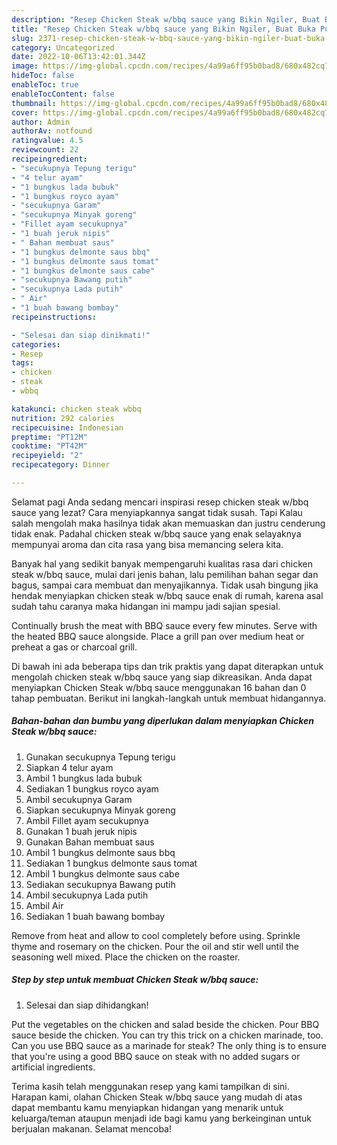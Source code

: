 ```yaml
---
description: "Resep Chicken Steak w/bbq sauce yang Bikin Ngiler, Buat Buka Puasa Lezat"
title: "Resep Chicken Steak w/bbq sauce yang Bikin Ngiler, Buat Buka Puasa Lezat"
slug: 2371-resep-chicken-steak-w-bbq-sauce-yang-bikin-ngiler-buat-buka-puasa-lezat
category: Uncategorized
date: 2022-10-06T13:42:01.344Z
image: https://img-global.cpcdn.com/recipes/4a99a6ff95b0bad8/680x482cq70/chicken-steak-wbbq-sauce-foto-resep-utama.jpg
hideToc: false
enableToc: true
enableTocContent: false
thumbnail: https://img-global.cpcdn.com/recipes/4a99a6ff95b0bad8/680x482cq70/chicken-steak-wbbq-sauce-foto-resep-utama.jpg
cover: https://img-global.cpcdn.com/recipes/4a99a6ff95b0bad8/680x482cq70/chicken-steak-wbbq-sauce-foto-resep-utama.jpg
author: Admin
authorAv: notfound
ratingvalue: 4.5
reviewcount: 22
recipeingredient:
- "secukupnya Tepung terigu"
- "4 telur ayam"
- "1 bungkus lada bubuk"
- "1 bungkus royco ayam"
- "secukupnya Garam"
- "secukupnya Minyak goreng"
- "Fillet ayam secukupnya"
- "1 buah jeruk nipis"
- " Bahan membuat saus"
- "1 bungkus delmonte saus bbq"
- "1 bungkus delmonte saus tomat"
- "1 bungkus delmonte saus cabe"
- "secukupnya Bawang putih"
- "secukupnya Lada putih"
- " Air"
- "1 buah bawang bombay"
recipeinstructions:

- "Selesai dan siap dinikmati!"
categories:
- Resep
tags:
- chicken
- steak
- wbbq

katakunci: chicken steak wbbq 
nutrition: 292 calories
recipecuisine: Indonesian
preptime: "PT12M"
cooktime: "PT42M"
recipeyield: "2"
recipecategory: Dinner

---
```



Selamat pagi Anda sedang mencari inspirasi resep chicken steak w/bbq sauce yang lezat? Cara menyiapkannya sangat tidak susah. Tapi Kalau salah mengolah maka hasilnya tidak akan memuaskan dan justru cenderung tidak enak. Padahal chicken steak w/bbq sauce yang enak selayaknya mempunyai aroma dan cita rasa yang bisa memancing selera kita.


Banyak hal yang sedikit banyak mempengaruhi kualitas rasa dari chicken steak w/bbq sauce, mulai dari jenis bahan, lalu pemilihan bahan segar dan bagus, sampai cara membuat dan menyajikannya. Tidak usah bingung jika hendak menyiapkan chicken steak w/bbq sauce enak di rumah, karena asal sudah tahu caranya maka hidangan ini mampu jadi sajian spesial.

Continually brush the meat with BBQ sauce every few minutes. Serve with the heated BBQ sauce alongside. Place a grill pan over medium heat or preheat a gas or charcoal grill.


Di bawah ini ada beberapa tips dan trik praktis yang dapat diterapkan untuk mengolah chicken steak w/bbq sauce yang siap dikreasikan. Anda dapat menyiapkan Chicken Steak w/bbq sauce menggunakan 16 bahan dan 0 tahap pembuatan. Berikut ini langkah-langkah untuk membuat hidangannya.

<!--inarticleads1-->

##### Bahan-bahan dan bumbu yang diperlukan dalam menyiapkan Chicken Steak w/bbq sauce:

1. Gunakan secukupnya Tepung terigu
1. Siapkan 4 telur ayam
1. Ambil 1 bungkus lada bubuk
1. Sediakan 1 bungkus royco ayam
1. Ambil secukupnya Garam
1. Siapkan secukupnya Minyak goreng
1. Ambil Fillet ayam secukupnya
1. Gunakan 1 buah jeruk nipis
1. Gunakan  Bahan membuat saus
1. Ambil 1 bungkus delmonte saus bbq
1. Sediakan 1 bungkus delmonte saus tomat
1. Ambil 1 bungkus delmonte saus cabe
1. Sediakan secukupnya Bawang putih
1. Ambil secukupnya Lada putih
1. Ambil  Air
1. Sediakan 1 buah bawang bombay


Remove from heat and allow to cool completely before using. Sprinkle thyme and rosemary on the chicken. Pour the oil and stir well until the seasoning well mixed. Place the chicken on the roaster. 

<!--inarticleads2-->

##### Step by step untuk membuat Chicken Steak w/bbq sauce:


1. Selesai dan siap dihidangkan!

Put the vegetables on the chicken and salad beside the chicken. Pour BBQ sauce beside the chicken. You can try this trick on a chicken marinade, too. Can you use BBQ sauce as a marinade for steak? The only thing is to ensure that you&#39;re using a good BBQ sauce on steak with no added sugars or artificial ingredients. 

Terima kasih telah menggunakan resep yang kami tampilkan di sini. Harapan kami, olahan Chicken Steak w/bbq sauce yang mudah di atas dapat membantu kamu menyiapkan hidangan yang menarik untuk keluarga/teman ataupun menjadi ide bagi kamu yang berkeinginan untuk berjualan makanan. Selamat mencoba!
